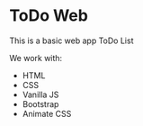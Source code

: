 # ToDo Web

This is a basic web app ToDo List

We work with:
* HTML
* CSS
* Vanilla JS
* Bootstrap
* Animate CSS
